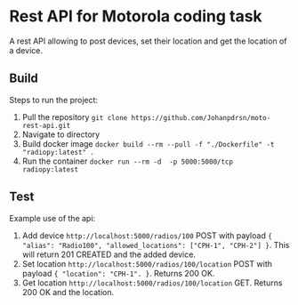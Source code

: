 # Rest API for Motorola coding task

A rest API allowing to post devices, set their location and get the location of a device.

## Build

Steps to run the project:

1. Pull the repository `git clone https://github.com/Johanpdrsn/moto-rest-api.git`
2. Navigate to directory
3. Build docker image `docker build --rm --pull -f "./Dockerfile" -t "radiopy:latest" .`
4. Run the container `docker run --rm -d  -p 5000:5000/tcp radiopy:latest`


## Test

Example use of the api:

1. Add device `http://localhost:5000/radios/100` POST with payload `{
    "alias": "Radio100",
    "allowed_locations": ["CPH-1", "CPH-2"]
}`. This will return 201 CREATED and the added device.
2. Set location `http://localhost:5000/radios/100/location` POST with payload `{
    "location": "CPH-1".
}`. Returns 200 OK.
3. Get location `http://localhost:5000/radios/100/location` GET. Returns 200 OK and the location. 

